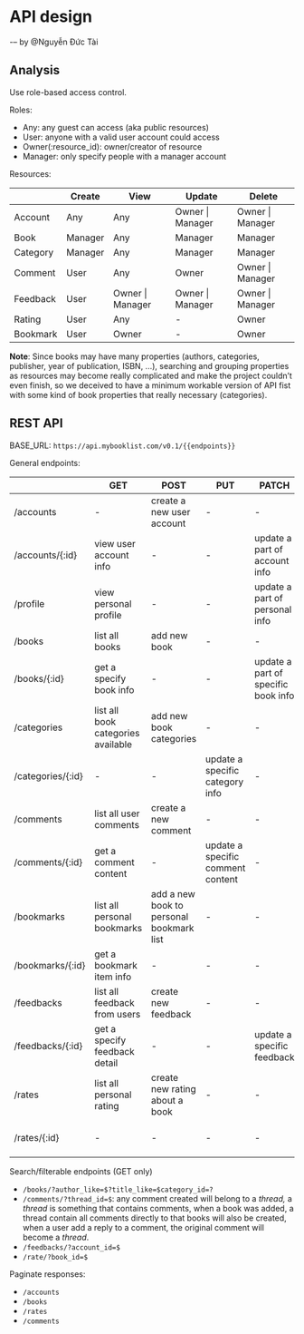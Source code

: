 # API design

-– by @Nguyễn Đức Tài

## Analysis

Use role-based access control.

Roles: 

- Any: any guest can access (aka public resources)
- User: anyone with a valid user account could access
- Owner(:resource_id): owner/creator of resource
- Manager: only specify people with a manager account

Resources: 

|  | Create | View | Update | Delete |
| --- | --- | --- | --- | --- |
| Account | Any | Any | Owner \| Manager | Owner \| Manager |
| Book | Manager | Any | Manager | Manager |
| Category | Manager | Any | Manager | Manager |
| Comment | User | Any | Owner | Owner \| Manager |
| Feedback | User | Owner \| Manager | Owner \| Manager | Owner \| Manager |
| Rating | User | Any | - | Owner |
| Bookmark | User | Owner | - | Owner |

**Note**: Since books may have many properties (authors, categories, publisher, year of publication, ISBN, ...), searching and grouping properties as resources may become really complicated and make the project couldn’t even finish, so we deceived to have a minimum workable version of API fist with some kind of book properties that really necessary (categories).

## REST API

BASE_URL: `https://api.mybooklist.com/v0.1/{{endpoints}}`

General endpoints:

|  | GET | POST | PUT | PATCH | DELETE |
| --- | --- | --- | --- | --- | --- |
| /accounts | - | create a new user account | - | - | - |
| /accounts/{:id} | view user account info | - | - | update a part of account info | delete a specific user account |
| /profile | view personal profile | - | - | update a part of personal info | inactive personal account |
| /books | list all books | add new book | - | - | - |
| /books/{:id} | get a specify book info | - | - | update a part of specific book info | delete a specific book |
| /categories | list all book categories available | add new book categories | - | - | - |
| /categories/{:id} | - | - | update a specific category info | - | delete a specific category |
| /comments | list all user comments | create a new comment | - | - | - |
| /comments/{:id} | get a comment content | - | update a specific comment content | - | delete a specific comment |
| /bookmarks | list all personal bookmarks | add a new book to personal bookmark list | - | - | - |
| /bookmarks/{:id} | get a bookmark item info | - | - | - | remove a specific bookmark |
| /feedbacks | list all feedback from users | create new feedback | - | - | - |
| /feedbacks/{:id} | get a specify feedback detail | - | - | update a specific feedback | delete a specific feedback |
| /rates | list all personal rating | create new rating about a book | - | - | - |
| /rates/{:id} | - | - | - | - | delete a specify rating |

Search/filterable endpoints (GET only)

- `/books/?author_like=$?title_like=$category_id=?`
- `/comments/?thread_id=$`: any comment created will belong to a *thread,* a *thread* is something that contains comments, when a book was added, a thread contain all comments directly to that books will also be created, when a user add a reply to a comment, the original comment will become a *thread*.
- `/feedbacks/?account_id=$`
- `/rate/?book_id=$`

Paginate responses:

- `/accounts`
- `/books`
- `/rates`
- `/comments`